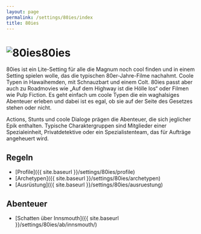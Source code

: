 ```yaml
---
layout: page
permalink: /settings/80ies/index
title: 80ies
---
```


<h1 class="titelimg"><img alt="80ies" src="{{ site.baseurl }}/assets/pics/80ies.png"/>80ies</h1>
80ies ist ein Lite-Setting für alle die Magnum noch cool finden und in einem Setting spielen wolle, das die typischen 80er-Jahre-Filme nachahmt. Coole Typen in Hawaihemden, mit Schnauzbart und einem Colt. 80ies passt aber auch zu Roadmovies wie &bdquo;Auf dem Highway ist die Hölle los&ldquo; oder Filmen wie Pulp Fiction. Es geht einfach um coole Typen die ein waghalsiges Abenteuer erleben und dabei ist es egal, ob sie auf der Seite des Gesetzes stehen oder nicht.

Actions, Stunts und coole Dialoge prägen die Abenteuer, die sich jeglicher Epik enthalten. Typische Charaktergruppen sind Mitglieder einer Spezialeinheit, Privatdetektive oder ein Spezialistenteam, das für Aufträge angeheuert wird.

## Regeln

- [Profile]({{ site.baseurl }}/settings/80ies/profile)
- [Archetypen]({{ site.baseurl }}/settings/80ies/archetypen)
- [Ausrüstung]({{ site.baseurl }}/settings/80ies/ausruestung)

## Abenteuer

- [Schatten über Innsmouth]({{ site.baseurl }}/settings/80ies/ab/innsmouth/)

